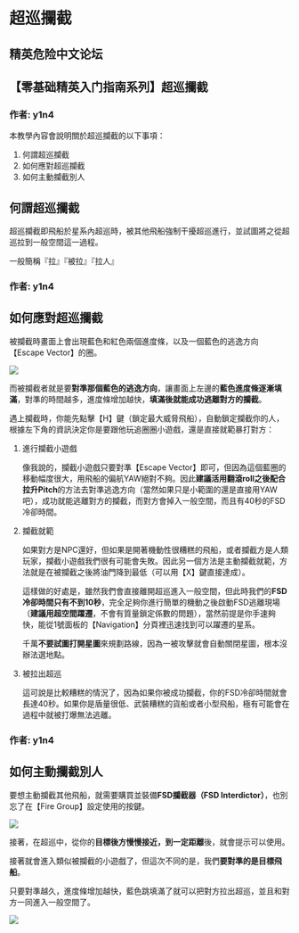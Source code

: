 # 超巡攔截

## 精英危险中文论坛

## 【零基础精英入门指南系列】超巡攔截

### 作者: y1n4

本教學內容會說明關於超巡攔截的以下事項：

1. 何謂超巡攔截
2. 如何應對超巡攔截
3. 如何主動攔截別人

## 何謂超巡攔截

超巡攔截即飛船於星系內超巡時，被其他飛船強制干擾超巡進行，並試圖將之從超巡拉到一般空間這一過程。

一般簡稱『拉』『被拉』『拉人』

### 作者: y1n4

## 如何應對超巡攔截

被攔截時畫面上會出現藍色和紅色兩個進度條，以及一個藍色的逃逸方向【Escape Vector】的圈。

![](https://qiniu.elitedanger.cn/assets/files/2021-04-23/1619197263-776342-interdiction.png)

而被攔截者就是要**對準那個藍色的逃逸方向**，讓畫面上左邊的**藍色進度條逐漸填滿**，對準的時間越多，進度條增加越快，**填滿後就能成功逃離對方的攔截**。

遇上攔截時，你能先點擊【H】鍵（鎖定最大威脅飛船），自動鎖定攔截你的人，根據左下角的資訊決定你是要跟他玩追圈圈小遊戲，還是直接就範暴打對方：

1. 進行攔截小遊戲

   像我說的，攔截小遊戲只要對準【Escape Vector】即可，但因為這個藍圈的移動幅度很大，用飛船的偏航YAW絕對不夠。因此**建議活用翻滾roll之後配合拉升Pitch**的方法去對準逃逸方向（當然如果只是小範圍的還是直接用YAW吧），成功就能逃離對方的攔截，而對方會掉入一般空間，而且有40秒的FSD冷卻時間。

2. 攔截就範

   如果對方是NPC還好，但如果是開著機動性很糟糕的飛船，或者攔截方是人類玩家，攔截小遊戲我們很有可能會失敗。因此另一個方法是主動攔截就範，方法就是在被攔截之後將油門降到最低（可以用【X】鍵直接達成）。

   這樣做的好處是，雖然我們會直接離開超巡進入一般空間，但此時我們的**FSD冷卻時間只有不到10秒**，完全足夠你進行簡單的機動之後啟動FSD逃離現場（**建議用超空間躍遷**，不會有質量鎖定係數的問題），當然前提是你手速夠快，能從1號面板的【Navigation】分頁裡迅速找到可以躍遷的星系。

   千萬**不要試圖打開星圖**來規劃路線，因為一被攻擊就會自動關閉星圖，根本沒辦法選地點。

3. 被拉出超巡

   這可說是比較糟糕的情況了，因為如果你被成功攔截，你的FSD冷卻時間就會長達40秒。如果你是盾量很低、武裝糟糕的貨船或者小型飛船，極有可能會在過程中就被打爆無法逃離。

### 作者: y1n4

## 如何主動攔截別人

要想主動攔截其他飛船，就需要購買並裝備**FSD攔截器（FSD Interdictor）**，也別忘了在【Fire Group】設定使用的按鍵。

![](https://qiniu.elitedanger.cn/assets/files/2021-04-23/1619197515-152405-interdiction01.jpeg)

接著，在超巡中，從你的**目標後方慢慢接近，到一定距離**後，就會提示可以使用。

接著就會進入類似被攔截的小遊戲了，但這次不同的是，我們**要對準的是目標飛船**。

只要對準越久，進度條增加越快，藍色跳填滿了就可以把對方拉出超巡，並且和對方一同進入一般空間了。

![](https://qiniu.elitedanger.cn/assets/files/2021-04-23/1619197532-56147-interdiction02.jpeg)

